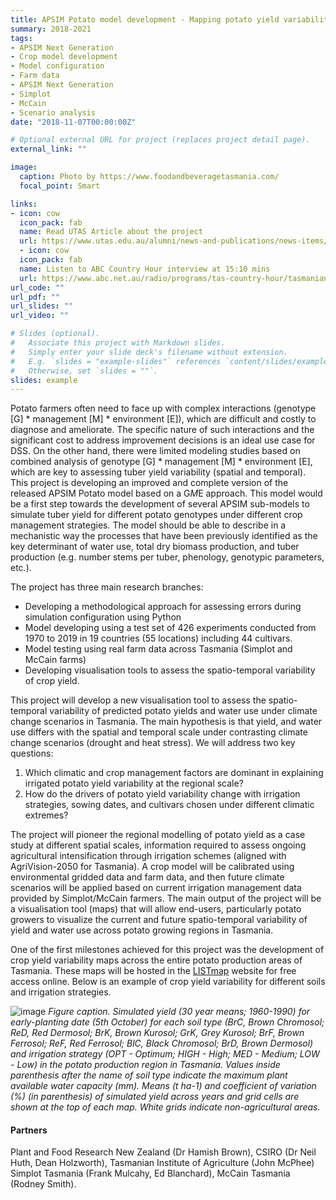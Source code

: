 ```yaml
---
title: APSIM Potato model development - Mapping potato yield variability under diferent G*E*M scenarios in Tasmania 
summary: 2018-2021
tags:
- APSIM Next Generation
- Crop model development
- Model configuration
- Farm data
- APSIM Next Generation
- Simplot
- McCain
- Scenario analysis
date: "2018-11-07T00:00:00Z"

# Optional external URL for project (replaces project detail page).
external_link: ""

image:
  caption: Photo by https://www.foodandbeveragetasmania.com/
  focal_point: Smart

links:
- icon: cow
  icon_pack: fab
  name: Read UTAS Article about the project
  url: https://www.utas.edu.au/alumni/news-and-publications/news-items/sowing-the-seeds-of-success-for-the-humble-spud
  - icon: cow
  icon_pack: fab
  name: Listen to ABC Country Hour interview at 15:10 mins
  url: https://www.abc.net.au/radio/programs/tas-country-hour/tasmanian-country-hour/12561548
url_code: ""
url_pdf: ""
url_slides: ""
url_video: ""

# Slides (optional).
#   Associate this project with Markdown slides.
#   Simply enter your slide deck's filename without extension.
#   E.g. `slides = "example-slides"` references `content/slides/example-slides.md`.
#   Otherwise, set `slides = ""`.
slides: example
---
```


Potato farmers often need to face up with complex interactions (genotype [G] * management [M] * environment [E]), which are difficult and costly to diagnose and ameliorate. The specific nature of such interactions and the significant cost to address improvement decisions is an ideal use case for DSS. On the other hand, there were limited modeling studies based on combined analysis of genotype [G] * management [M] * environment [E], which are key to assessing tuber yield variability (spatial and temporal). This project is developing an improved and complete version of the released APSIM Potato model based on a G*M*E approach. This model would be a first step towards the development of several APSIM sub-models to simulate tuber yield for different potato genotypes under different crop management strategies. The model should be able to describe in a mechanistic way the processes that have been previously identified as the key determinant of water use, total dry biomass production, and tuber production (e.g. number stems per tuber, phenology, genotypic parameters, etc.).

The project has three main research branches:

- Developing a methodological approach for assessing errors during simulation configuration using Python
- Model developing using a test set of 426 experiments conducted from 1970 to 2019 in 19 countries (55 locations) including 44 cultivars.
- Model testing using real farm data across Tasmania (Simplot and McCain farms)
- Developing visualisation tools to assess the spatio-temporal variability of crop yield.

This project will develop a new visualisation tool to assess the spatio-temporal variability of predicted potato yields and water use under climate change scenarios in Tasmania. The main hypothesis is that yield, and water use differs with the spatial and temporal scale under contrasting climate change scenarios (drought and heat stress). We will address two key questions:

1)	Which climatic and crop management factors are dominant in explaining irrigated potato yield variability at the regional scale? 
2)	How do the drivers of potato yield variability change with irrigation strategies, sowing dates, and cultivars chosen under different climatic extremes?

The project will pioneer the regional modelling of potato yield as a case study at different spatial scales, information required to assess ongoing agricultural intensification through irrigation schemes (aligned with AgriVision-2050 for Tasmania). A crop model will be calibrated using environmental gridded data and farm data, and then future climate scenarios will be applied based on current irrigation management data provided by Simplot/McCain farmers. The main output of the project will be a visualisation tool (maps) that will allow end-users, particularly potato growers to visualize the current and future spatio-temporal variability of yield and water use across potato growing regions in Tasmania.

One of the first milestones achieved for this project was the development of crop yield variability maps across the entire potato production areas of Tasmania. These maps will be hosted in the [LISTmap](https://maps.thelist.tas.gov.au/listmap/app/list/map) website for free access online. Below is an example of crop yield variability for different soils and irrigation strategies.

![image](/img/projects/maps.jpg)
_Figure caption. Simulated yield (30 year means; 1960-1990) for early-planting date (5th October) for each soil type (BrC, Brown Chromosol; ReD, Red Dermosol; BrK, Brown Kurosol; GrK, Grey Kurosol; BrF, Brown Ferrosol; ReF, Red Ferrosol; BlC, Black Chromosol; BrD, Brown Dermosol) and irrigation strategy (OPT - Optimum; HIGH - High; MED - Medium; LOW - Low) in the potato production region in Tasmania. Values inside parenthesis after the name of soil type indicate the maximum plant available water capacity (mm). Means (t ha-1) and coefficient of variation (%) (in parenthesis) of simulated yield across years and grid cells are shown at the top of each map. White grids indicate non-agricultural areas._

#### Partners
Plant and Food Research New Zealand (Dr Hamish Brown), CSIRO (Dr Neil Huth, Dean Holzworth), Tasmanian Institute of Agriculture (John McPhee) Simplot Tasmania (Frank Mulcahy, Ed Blanchard), McCain Tasmania (Rodney Smith).
